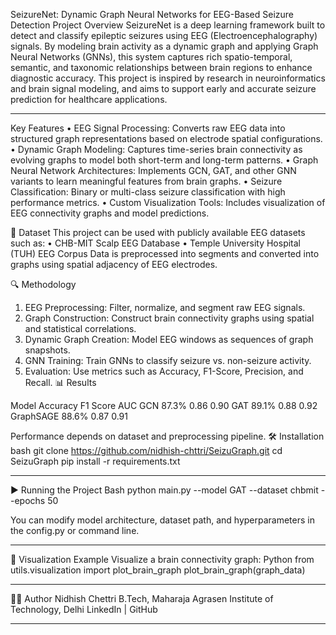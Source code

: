 SeizureNet: Dynamic Graph Neural Networks for EEG-Based Seizure Detection
Project Overview
SeizureNet is a deep learning framework built to detect and classify epileptic seizures using EEG (Electroencephalography) signals. By modeling brain activity as a dynamic graph and applying Graph Neural Networks (GNNs), this system captures rich spatio-temporal, semantic, and taxonomic relationships between brain regions to enhance diagnostic accuracy.
This project is inspired by research in neuroinformatics and brain signal modeling, and aims to support early and accurate seizure prediction for healthcare applications.
________________________________________
Key Features
•	EEG Signal Processing: Converts raw EEG data into structured graph representations based on electrode spatial configurations.
•	Dynamic Graph Modeling: Captures time-series brain connectivity as evolving graphs to model both short-term and long-term patterns.
•	Graph Neural Network Architectures: Implements GCN, GAT, and other GNN variants to learn meaningful features from brain graphs.
•	Seizure Classification: Binary or multi-class seizure classification with high performance metrics.
•	Custom Visualization Tools: Includes visualization of EEG connectivity graphs and model predictions.



📡 Dataset
This project can be used with publicly available EEG datasets such as:
•	CHB-MIT Scalp EEG Database
•	Temple University Hospital (TUH) EEG Corpus
Data is preprocessed into segments and converted into graphs using spatial adjacency of EEG electrodes.

🔍 Methodology
1.	EEG Preprocessing: Filter, normalize, and segment raw EEG signals.
2.	Graph Construction: Construct brain connectivity graphs using spatial and statistical correlations.
3.	Dynamic Graph Creation: Model EEG windows as sequences of graph snapshots.
4.	GNN Training: Train GNNs to classify seizure vs. non-seizure activity.
5.	Evaluation: Use metrics such as Accuracy, F1-Score, Precision, and Recall.
📊 Results

Model	Accuracy	F1 Score	AUC
GCN	87.3%	0.86	0.90
GAT	89.1%	0.88	0.92
GraphSAGE	88.6%	0.87	0.91

Performance depends on dataset and preprocessing pipeline.
🛠️ Installation
bash
git clone https://github.com/nidhish-chttri/SeizuGraph.git
cd SeizuGraph
pip install -r requirements.txt
________________________________________
▶️ Running the Project
Bash
python main.py --model GAT --dataset chbmit --epochs 50

You can modify model architecture, dataset path, and hyperparameters in the config.py or command line.
________________________________________
📸 Visualization Example
Visualize a brain connectivity graph:
Python
from utils.visualization import plot_brain_graph
plot_brain_graph(graph_data)
________________________________________
🧑‍💻 Author
Nidhish Chettri
B.Tech, Maharaja Agrasen Institute of Technology, Delhi
LinkedIn | GitHub
________________________________________
